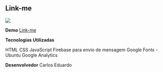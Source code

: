 ﻿## Link-me

![](http://www.seanhelvey.com/assets/images/seanhelvey/2014/08/html5-css-javascript-logos.png)

**Demo**  [Link-me]([https://carlosweb.github.io/linkme/](https://carlosweb.github.io/linkme/))

**Tecnologias Utilizadas**

HTML
CSS
JavaScript
Firebase para envio de mensagem
Google Fonts - Ubuntu
Google Analytics

**Desenvolvedor** Carlos Eduardo 

